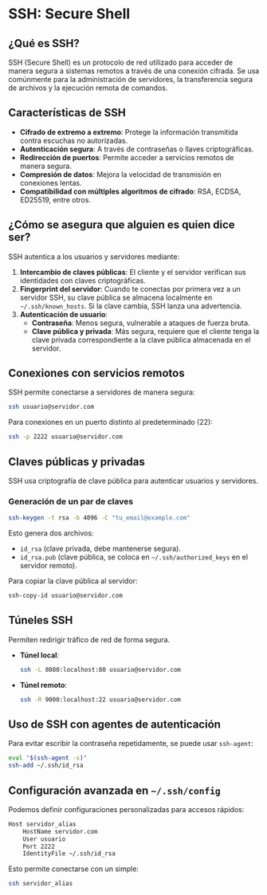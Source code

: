 # SSH: Secure Shell

## ¿Qué es SSH?
SSH (Secure Shell) es un protocolo de red utilizado para acceder de manera segura a sistemas remotos a través de una conexión cifrada. Se usa comúnmente para la administración de servidores, la transferencia segura de archivos y la ejecución remota de comandos.

## Características de SSH
- **Cifrado de extremo a extremo**: Protege la información transmitida contra escuchas no autorizadas.
- **Autenticación segura**: A través de contraseñas o llaves criptográficas.
- **Redirección de puertos**: Permite acceder a servicios remotos de manera segura.
- **Compresión de datos**: Mejora la velocidad de transmisión en conexiones lentas.
- **Compatibilidad con múltiples algoritmos de cifrado**: RSA, ECDSA, ED25519, entre otros.

## ¿Cómo se asegura que alguien es quien dice ser?
SSH autentica a los usuarios y servidores mediante:
1. **Intercambio de claves públicas**: El cliente y el servidor verifican sus identidades con claves criptográficas.
2. **Fingerprint del servidor**: Cuando te conectas por primera vez a un servidor SSH, su clave pública se almacena localmente en `~/.ssh/known_hosts`. Si la clave cambia, SSH lanza una advertencia.
3. **Autenticación de usuario**:
   - **Contraseña**: Menos segura, vulnerable a ataques de fuerza bruta.
   - **Clave pública y privada**: Más segura, requiere que el cliente tenga la clave privada correspondiente a la clave pública almacenada en el servidor.

## Conexiones con servicios remotos
SSH permite conectarse a servidores de manera segura:
```sh
ssh usuario@servidor.com
```
Para conexiones en un puerto distinto al predeterminado (22):
```sh
ssh -p 2222 usuario@servidor.com
```

## Claves públicas y privadas
SSH usa criptografía de clave pública para autenticar usuarios y servidores.
### Generación de un par de claves
```sh
ssh-keygen -t rsa -b 4096 -C "tu_email@example.com"
```
Esto genera dos archivos:
- `id_rsa` (clave privada, debe mantenerse segura).
- `id_rsa.pub` (clave pública, se coloca en `~/.ssh/authorized_keys` en el servidor remoto).

Para copiar la clave pública al servidor:
```sh
ssh-copy-id usuario@servidor.com
```

## Túneles SSH
Permiten redirigir tráfico de red de forma segura.
- **Túnel local**:
  ```sh
  ssh -L 8080:localhost:80 usuario@servidor.com
  ```
- **Túnel remoto**:
  ```sh
  ssh -R 9000:localhost:22 usuario@servidor.com
  ```

## Uso de SSH con agentes de autenticación
Para evitar escribir la contraseña repetidamente, se puede usar `ssh-agent`:
```sh
eval "$(ssh-agent -s)"
ssh-add ~/.ssh/id_rsa
```

## Configuración avanzada en `~/.ssh/config`
Podemos definir configuraciones personalizadas para accesos rápidos:
```sh
Host servidor_alias
    HostName servidor.com
    User usuario
    Port 2222
    IdentityFile ~/.ssh/id_rsa
```
Esto permite conectarse con un simple:
```sh
ssh servidor_alias
```